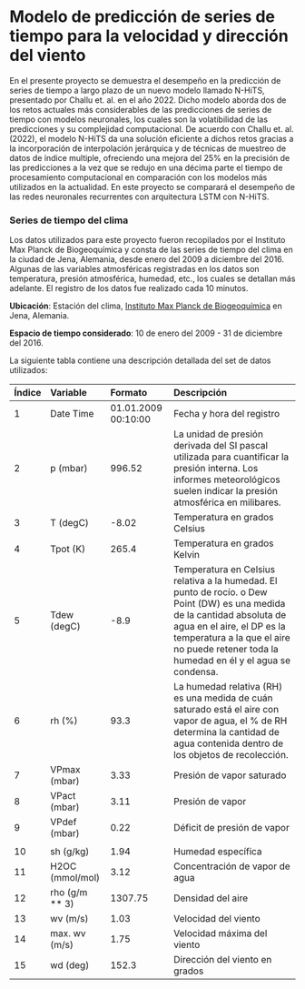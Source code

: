# Modelo de predicción de series de tiempo para la velocidad y dirección del viento

En el presente proyecto se demuestra el desempeño en la predicción de series de tiempo a largo plazo de un nuevo modelo llamado N-HiTS, presentado por Challu et. al. en el año 2022. Dicho modelo aborda dos de los retos actuales más considerables de las predicciones de series de tiempo con modelos neuronales, los cuales son la volatibilidad de las predicciones y su complejidad computacional. De acuerdo con Challu et. al. (2022), el modelo N-HiTS da una solución eficiente a dichos retos gracias a la incorporación de interpolación jerárquica y de técnicas de muestreo de datos de índice multiple, ofreciendo una mejora del 25% en la precisión de las predicciones a la vez que se redujo en una décima parte el tiempo de procesamiento computacional en comparación con los modelos más utilizados en la actualidad. En este proyecto se comparará el desempeño de las redes neuronales recurrentes con arquitectura LSTM con N-HiTS. 

### Series de tiempo del clima

Los datos utilizados para este proyecto fueron recopilados por el Instituto Max Planck de Biogeoquímica y consta de las series de tiempo del clima en la ciudad de Jena, Alemania, desde enero del 2009 a diciembre del 2016. Algunas de las variables atmosféricas registradas en los datos son temperatura, presión atmosférica, humedad, etc., los cuales se detallan más adelante. El registro de los datos fue realizado cada 10 minutos.

__Ubicación__: Estación del clima, [Instituto Max Planck de Biogeoquímica](https://www.bgc-jena.mpg.de/wetter/) en Jena, Alemania.

__Espacio de tiempo considerado__: 10 de enero del 2009 - 31 de diciembre del 2016.

La siguiente tabla contiene una descripción detallada del set de datos utilizados:

| Índice | Variable        | Formato             | Descripción                                                                                                                                                                                                                                        |
|:--------|:-----------------|:---------------------|:----------------------------------------------------------------------------------------------------------------------------------------------------------------------------------------------------------------------------------------------------|
| 1      | Date Time       | 01.01.2009 00:10:00 | Fecha y hora del registro                                                                                                                                                                                                                          |
| 2      | p (mbar)        | 996.52              | La unidad de presión derivada del SI pascal utilizada para cuantificar la presión interna. Los informes meteorológicos suelen indicar la presión atmosférica en milibares.                                                                         |
| 3      | T (degC)        | -8.02               | Temperatura en grados Celsius                                                                                                                                                                                                                      |
| 4      | Tpot (K)        | 265.4               | Temperatura en grados Kelvin                                                                                                                                                                                                                       |
| 5      | Tdew (degC)     | -8.9                | Temperatura en Celsius relativa a la humedad. El punto de rocío. o Dew Point (DW) es una medida de la cantidad absoluta de agua en el aire, el DP es la temperatura a la que el aire no puede retener toda la humedad en él y el agua se condensa. |
| 6      | rh (%)          | 93.3                | La humedad relativa (RH) es una medida de cuán saturado está el aire con vapor de agua, el % de RH determina la cantidad de agua contenida dentro de los objetos de recolección.                                                                   |
| 7      | VPmax (mbar)    | 3.33                | Presión de vapor saturado                                                                                                                                                                                                                          |
| 8      | VPact (mbar)    | 3.11                | Presión de vapor                                                                                                                                                                                                                                   |
| 9      | VPdef (mbar)    | 0.22                | Déficit de presión de vapor                                                                                                                                                                                                                        |
|        |                 |                     |                                                                                                                                                                                                                                                    |
| 10     | sh (g/kg)       | 1.94                | Humedad específica                                                                                                                                                                                                                                 |
| 11     | H2OC (mmol/mol) | 3.12                | Concentración de vapor de agua                                                                                                                                                                                                                     |
| 12     | rho (g/m ** 3)  | 1307.75             | Densidad del aire                                                                                                                                                                                                                                  |
| 13     | wv (m/s)        | 1.03                | Velocidad del viento                                                                                                                                                                                                                               |
| 14     | max. wv (m/s)   | 1.75                | Velocidad máxima del viento                                                                                                                                                                                                                        |
| 15     | wd (deg)        | 152.3               | Dirección del viento en grados
